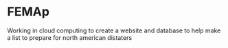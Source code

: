 # FEMAp
Working in cloud computing to create a website and database to help make a list to prepare for north american distaters
